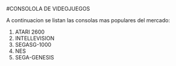 #CONSOLOLA DE VIDEOJUEGOS

A continuacion se listan las consolas mas populares del mercado:

1. ATARI 2600
2. INTELLEVISION
3. SEGASG-1000
4. NES
5. SEGA-GENESIS